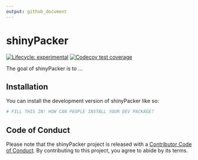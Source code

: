 ```yaml
---
output: github_document
---
```


<!-- README.md is generated from README.Rmd. Please edit that file -->



# shinyPacker

<!-- badges: start -->
[![Lifecycle: experimental](https://img.shields.io/badge/lifecycle-experimental-orange.svg)](https://lifecycle.r-lib.org/articles/stages.html#experimental)
[![Codecov test coverage](https://codecov.io/gh/jimbrig/shinyPacker/branch/main/graph/badge.svg)](https://app.codecov.io/gh/jimbrig/shinyPacker?branch=main)
<!-- badges: end -->

The goal of shinyPacker is to ...

## Installation

You can install the development version of shinyPacker like so:

``` r
# FILL THIS IN! HOW CAN PEOPLE INSTALL YOUR DEV PACKAGE?
```



## Code of Conduct

Please note that the shinyPacker project is released with a [Contributor Code of Conduct](https://contributor-covenant.org/version/2/0/CODE_OF_CONDUCT.html). By contributing to this project, you agree to abide by its terms.
